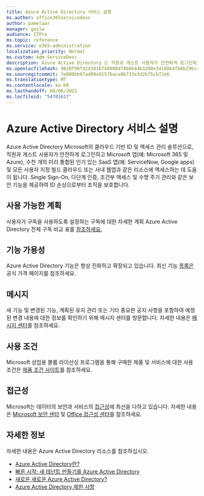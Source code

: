 ```yaml
---
title: Azure Active Directory 서비스 설명
ms.author: office365servicedesc
author: pamelaar
manager: gailw
audience: ITPro
ms.topic: reference
ms.service: o365-administration
localization_priority: Normal
ms.custom: Adm_ServiceDesc
description: Azure Active Directory 는 직원과 게스트 사용자가 안전하게 로그인하고 리소스에 액세스하는 데 도움이 되는 Microsoft의 클라우드 기반 ID 및 액세스 관리 솔루션입니다.
ms.openlocfilehash: 9620f98fd241016748908d74b6644b3208e3418064fb6b296c433836bc8c31d0
ms.sourcegitcommit: fe808bb97ad09a91576aca8b733e3d2b75cb72e6
ms.translationtype: MT
ms.contentlocale: ko-KR
ms.lasthandoff: 08/06/2021
ms.locfileid: "54701617"
---
```

# <a name="azure-active-directory-service-description"></a>Azure Active Directory 서비스 설명

Azure Active Directory Microsoft의 클라우드 기반 ID 및 액세스 관리 솔루션으로, 직원과 게스트 사용자가 안전하게 로그인하고 Microsoft 앱(예: Microsoft 365 및 Azure), 수천 개의 미리 통합된 인기 있는 SaaS 앱(예: ServiceNow, Google apps) 및 모든 사용자 지정 빌드 클라우드 또는 사내 웹앱과 같은 리소스에 액세스하는 데 도움이 됩니다. Single Sign-On, 다단계 인증, 조건부 액세스 및 수명 주기 관리와 같은 보안 기능을 제공하여 ID 손상으로부터 조직을 보호합니다.

## <a name="available-plans"></a>사용 가능한 계획

사용자가 구독을 사용하도록 설정하는 구독에 대한 자세한 계획 Azure Active Directory 전체 구독 비교 표를 [참조하세요.](https://go.microsoft.com/fwlink/?linkid=2139145)

## <a name="feature-availability"></a>기능 가용성

Azure Active Directory 기능은 항상 진화하고 확장되고 있습니다. 최신 기능 [목록은](https://www.microsoft.com/security/business/identity-access-management/azure-ad-pricing) 공식 가격 페이지를 참조하세요.

## <a name="messaging"></a>메시지

새 기능 및 변경된 기능, 계획된 유지 관리 또는 기타 중요한 공지 사항을 포함하여 예정된 변경 내용에 대한 정보를 확인하기 위해 메시지 센터를 방문합니다. 자세한 내용은 [메시지 센터](/microsoft-365/admin/manage/message-center)를 참조하세요.

## <a name="licensing-terms"></a>사용 조건

Microsoft 상업용 볼륨 라이선싱 프로그램을 통해 구매한 제품 및 서비스에 대한 사용 조건은 [제품 조건 사이트](https://www.microsoft.com/licensing/terms/)를 참조하세요.

## <a name="accessibility"></a>접근성

Microsoft는 데이터의 보안과 서비스의 [접근성](https://www.microsoft.com/trust-center/compliance/accessibility)에 최선을 다하고 있습니다. 자세한 내용은 [Microsoft 보안 센터](https://www.microsoft.com/trust-center) 및 [Office 접근성 센터](https://support.office.com/article/ecab0fcf-d143-4fe8-a2ff-6cd596bddc6d)를 참조하세요.

## <a name="learn-more"></a>자세한 정보

자세한 내용은 Azure Active Directory 리소스를 참조하십시오.

- [Azure Active Directory란?](/azure/active-directory/fundamentals/active-directory-whatis)
- [빠른 시작: 새 테넌트 만들기를 Azure Active Directory](/azure/active-directory/fundamentals/active-directory-access-create-new-tenant)
- [새로운 새로운 Azure Active Directory?](/azure/active-directory/fundamentals/whats-new)
- [Azure Active Directory 제한 사항](/azure/active-directory/enterprise-users/directory-service-limits-restrictions)
